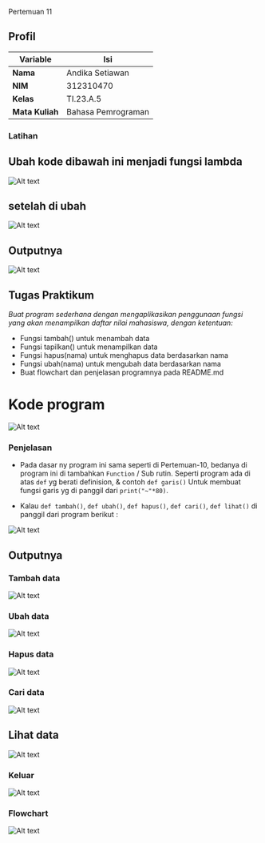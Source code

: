 Pertemuan 11

## Profil
| Variable | Isi |
| -------- | --- |
| **Nama** | Andika Setiawan |
| **NIM** | 312310470 |
| **Kelas** | TI.23.A.5 |
| **Mata Kuliah** | Bahasa Pemrograman |

### Latihan
## Ubah kode dibawah ini menjadi fungsi lambda
![Alt text](Gambar/Gambar10.png)

## setelah di ubah
![Alt text](Gambar/Gambar1.png)

## Outputnya
![Alt text](Gambar/Gambar11.png)

## Tugas Praktikum
*Buat program sederhana dengan mengaplikasikan penggunaan fungsi
yang akan menampilkan daftar nilai mahasiswa, dengan ketentuan:*
- Fungsi tambah() untuk menambah data
- Fungsi tapilkan() untuk menampilkan data
- Fungsi hapus(nama) untuk menghapus data berdasarkan nama
- Fungsi ubah(nama) untuk mengubah data berdasarkan nama
- Buat flowchart dan penjelasan programnya pada README.md

# Kode program 
![Alt text](Gambar/Gambar12.png)

### Penjelasan
- Pada dasar ny program ini sama seperti di Pertemuan-10, bedanya di program ini di tambahkan `Function` / Sub rutin. 
Seperti program ada di atas `def` yg berati definision, & contoh `def garis()` Untuk membuat fungsi garis yg di panggil dari `print("~"*80)`.

- Kalau `def tambah()`, `def ubah()`, `def hapus()`, `def cari()`, `def lihat()` di panggil dari program berikut :

![Alt text](Gambar/Gambar2.png)

## Outputnya 

### Tambah data
![Alt text](Gambar/Gambar3.png)

### Ubah data 
![Alt text](Gambar/Gambar4.png)

### Hapus data
![Alt text](Gambar/Gambar7.png)

### Cari data
![Alt text](Gambar/Gambar5.png)

## Lihat data
![Alt text](Gambar/Gambar6.png)

### Keluar
![Alt text](Gambar/Gambar8.png)

### Flowchart
![Alt text](Gambar/Gambar9%20(FlowChart).jpg)